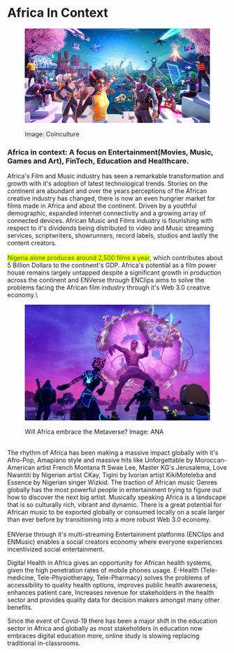 # Africa In Context

<figure><img src="../../.gitbook/assets/b77839fc-bcf0-4af0-b3fc-30094b68c776.jpeg" alt=""><figcaption><p>Image: Coinculture</p></figcaption></figure>

### Africa in context: A focus on Entertainment(Movies, Music, Games and Art), FinTech, Education and Healthcare.

Africa's Film and Music industry has seen a remarkable transformation and growth with it's adoption of latest technological trends. Stories on the continent are abundant and over the years perceptions of the African creative industry has changed, there is now an even hungrier market for films made in Africa and about the continent. Driven by a youthful demographic, expanded internet connectivity and a growing array of connected devices. African Music and Films industry is flourishing with respect to it's dividends being distributed to video and Music streaming services, scriptwriters, showrunners, record labels, studios and lastly the content creators.\
\
<mark style="color:green;">Nigeria alone produces around 2,500 films a year</mark>, which contributes about 5 Billion Dollars to the continent's GDP. Africa's potential as a film power house remains largely untapped despite a significant growth in production across the continent and ENVerse through ENClips aims to solve the problems facing the African film industry through it's Web 3.0 creative economy.\


<figure><img src="../../.gitbook/assets/Metaverse-1200x750.png" alt=""><figcaption><p>Will Africa embrace the Metaverse? Image: ANA</p></figcaption></figure>

\
The rhythm of Africa has been making a massive impact globally with it's Afro-Pop, Amapiano style and massive hits like Unforgettable by Moroccan-American artist French Montana ft Swae Lee, Master KG's Jerusalema, Love Nwantiti by Nigerian artist CKay, Tigini by Ivorian artist KikiMoteleba and Essence by Nigerian singer Wizkid. The traction of African music Genres globally has the most powerful people in entertainment trying to figure out how to discover the next big artist. Musically speaking Africa is a landscape that is so culturally rich, vibrant and dynamic. There is a great potential for African music to be exported globally or consumed locally on a scale larger than ever before by transitioning into a more robust Web 3.0 economy.\
\
ENVerse through it's multi-streaming Entertainment platforms (ENClips and ENMusic) enables a social creators economy where everyone experiences incentivized social entertainment.

Digital Health in Africa gives an opportunity for African health systems, given the high penetration rates of mobile phones usage. E-Health (Tele-medicine, Tele-Physiotherapy, Tele-Pharmacy) solves the problems of accessibility to quality health options, improves public health awareness, enhances patient care, Increases revenue for stakeholders in the health sector and provides quality data for decision makers amongst many other benefits.

Since the event of Covid-19 there has been a major shift in the education sector in Africa and globally as most stakeholders in education now embraces digital education more, online study is slowing replacing traditional in-classrooms.
